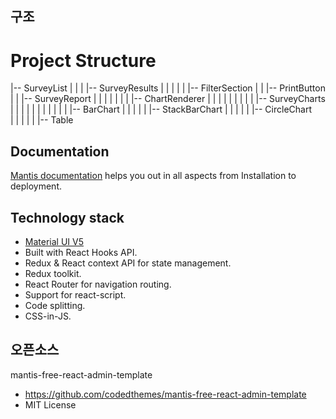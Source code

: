 ## 구조

# Project Structure

|-- SurveyList
| |
| |-- SurveyResults
| | |
| | |-- FilterSection
| | |-- PrintButton
| | |-- SurveyReport
| | | |
| | | |-- ChartRenderer
| | | | |
| | | | |-- SurveyCharts
| | | | | |
| | | | | |-- BarChart
| | | | | |-- StackBarChart
| | | | | |-- CircleChart  
| | | | | |-- Table

## Documentation

[Mantis documentation](https://codedthemes.gitbook.io/mantis/) helps you out in all aspects from Installation to deployment.

## Technology stack

- [Material UI V5](https://mui.com/core/)
- Built with React Hooks API.
- Redux & React context API for state management.
- Redux toolkit.
- React Router for navigation routing.
- Support for react-script.
- Code splitting.
- CSS-in-JS.


## 오픈소스
mantis-free-react-admin-template
- https://github.com/codedthemes/mantis-free-react-admin-template
- MIT License
